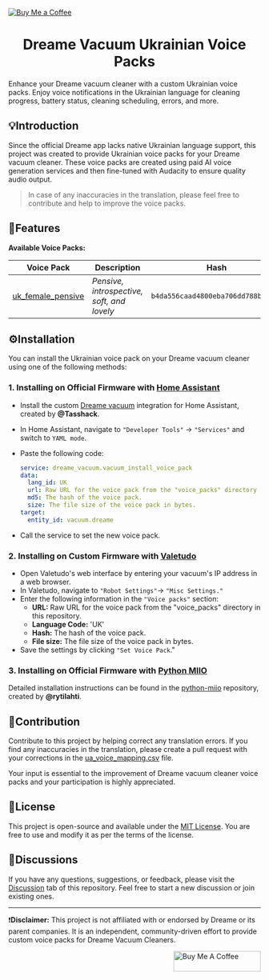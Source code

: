 [![Buy Me a Coffee](https://img.shields.io/badge/Buy%20Me%20a%20Coffee-Donate-orange.svg)](https://www.buymeacoffee.com/oleksandr.belei)

<h1 align="center">Dreame Vacuum Ukrainian Voice Packs</h1>

Enhance your Dreame vacuum cleaner with a custom Ukrainian voice packs. Enjoy voice notifications in the Ukrainian language for cleaning progress, battery status, cleaning scheduling, errors, and more.

## 💡Introduction

Since the official Dreame app lacks native Ukrainian language support, this project was created to provide Ukrainian voice packs for your Dreame vacuum cleaner. These voice packs are created using paid AI voice generation services and then fine-tuned with Audacity to ensure quality audio output.

>In case of any inaccuracies in the translation, please feel free to contribute and help to improve the voice packs.

## 🚀Features

**Available Voice Packs:**

| Voice Pack                                     | Description                                | Hash                            | Size           | Samples                                             |
|-----------------------------------------------|--------------------------------------------|---------------------------------|----------------|-----------------------------------------------------------|
| [uk_female_pensive](voice_packs/uk_female_pensive/) | *Pensive, introspective, soft, and lovely* | `b4da556caad4800eba706dd788bcb560` | `3585546` | <p align="center">[🔗](voice_samples/uk_female_pensive)</p> |


## ⚙️Installation

You can install the Ukrainian voice pack on your Dreame vacuum cleaner using one of the following methods:

### 1. Installing on Official Firmware with [Home Assistant](https://www.home-assistant.io/)
- Install the custom [Dreame vacuum](https://github.com/Tasshack/dreame-vacuum.git)  integration for Home Assistant, created by **@Tasshack**.
- In Home Assistant, navigate to `"Developer Tools"` -> `"Services"` and switch to `YAML mode`.
- Paste the following code:

  ```yaml
  service: dreame_vacuum.vacuum_install_voice_pack
  data:
    lang_id: UK
    url: Raw URL for the voice pack from the "voice_packs" directory in this repository.
    md5: The hash of the voice pack.
    size: The file size of the voice pack in bytes.
  target:
    entity_id: vacuum.dreame
  ```
- Call the service to set the new voice pack.

### 2. Installing on Custom Firmware with [Valetudo](https://valetudo.cloud/)
- Open Valetudo's web interface by entering your vacuum's IP address in a web browser.
- In Valetudo, navigate to `"Robot Settings"`-> `"Misc Settings."`
- Enter the following information in the `"Voice packs"` section:
    - **URL:** Raw URL for the voice pack from the "voice_packs" directory in this repository.
    - **Language Code:** 'UK'
    - **Hash:** The hash of the voice pack.
    - **File size:** The file size of the voice pack in bytes.
- Save the settings by clicking `"Set Voice Pack`."

### 3. Installing on Official Firmware with [Python MIIO](https://python-miio.readthedocs.io/en/latest/)
Detailed installation instructions can be found in the [python-miio](https://github.com/rytilahti/python-miio.git) repository, created by **@rytilahti**.

## 🤝Contribution

Contribute to this project by helping correct any translation errors. If you find any inaccuracies in the translation, please create a pull request with your corrections in the [ua_voice_mapping.csv](ua_voice_mapping.csv) file.

Your input is essential to the improvement of Dreame vacuum cleaner voice packs and your participation is highly appreciated.

## 📜License

This project is open-source and available under the [MIT License](LICENSE). You are free to use and modify it as per the terms of the license.

## 💬Discussions

If you have any questions, suggestions, or feedback, please visit the [Discussion](../../discussions) tab of this repository. Feel free to start a new discussion or join existing ones.

---

❗**Disclaimer:** This project is not affiliated with or endorsed by Dreame or its parent companies. It is an independent, community-driven effort to provide custom voice packs for Dreame Vacuum Cleaners.

<a href="https://www.buymeacoffee.com/oleksandr.belei" target="_blank"><img src="https://cdn.buymeacoffee.com/buttons/default-orange.png" alt="Buy Me A Coffee" height="41" width="174" align="right"></a>
